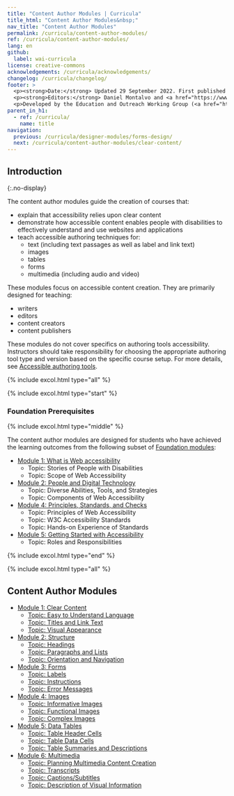 ```yaml
---
title: "Content Author Modules | Curricula"
title_html: "Content Author Modules&nbsp;"
nav_title: "Content Author Modules"
permalink: /curricula/content-author-modules/
ref: /curricula/content-author-modules/
lang: en
github:
  label: wai-curricula
license: creative-commons
acknowledgements: /curricula/acknowledgements/
changelog: /curricula/changelog/
footer: >
  <p><strong>Date:</strong> Updated 29 September 2022. First published December 2019.</p>
  <p><strong>Editors:</strong> Daniel Montalvo and <a href="https://www.w3.org/People/shadi/">Shadi Abou-Zahra</a>. Contributors: <a href="https://www.w3.org/WAI/EO/EOWG-members">EOWG Participants</a>. ACKNOWLEDGEMENTS lists contributors and credits.</p>
  <p>Developed by the Education and Outreach Working Group (<a href="https://www.w3.org/WAI/EO/">EOWG</a>). Developed with support from the <a href="https://www.w3.org/WAI/about/projects/wai-guide/">WAI-Guide Project</a> funded by the European Commission (EC) under the Horizon 2020 program (Grant Agreement 822245).</p>
parent_in_h1:
  - ref: /curricula/
    name: title
navigation:
  previous: /curricula/designer-modules/forms-design/
  next: /curricula/content-author-modules/clear-content/
---
```


## Introduction
{:.no-display}

The content author modules guide the creation of courses that:

* explain that accessibility relies upon clear content
* demonstrate how accessible content enables people with disabilities to effectively understand and use websites and applications
* teach accessible authoring techniques for:
  * text (including text passages as well as label and link text)
  * images
  * tables
  * forms
  * multimedia (including audio and video)

These modules focus on accessible content creation. They are primarily designed for teaching:

* writers
* editors
* content creators
* content publishers

These modules do not cover specifics on authoring tools accessibility. Instructors should take responsibility for choosing the appropriate authoring tool type and version based on the specific course setup. For more details, see [Accessible authoring tools](/standards-guidelines/atag/).

{% include excol.html type="all" %}

{% include excol.html type="start" %}

### Foundation Prerequisites

{% include excol.html type="middle" %}

The content author modules are designed for students who have achieved the learning outcomes from the following subset of [Foundation modules](/curricula/foundation-modules/):

* [Module 1: What is Web accessibility](/curricula/foundation-modules/what-is-web-accessibility/)
  * Topic: Stories of People with Disabilities
  * Topic: Scope of Web Accessibility
* [Module 2: People and Digital Technology](/curricula/foundation-modules/people-and-digital-technology/)
  * Topic: Diverse Abilities, Tools, and Strategies
  * Topic: Components of Web Accessibility
* [Module 4: Principles, Standards, and Checks](/curricula/foundation-modules/principles-standards-and-checks/)
  * Topic: Principles of Web Accessibility
  * Topic: W3C Accessibility Standards
  * Topic: Hands-on Experience of Standards
* [Module 5: Getting Started with Accessibility](/curricula/foundation-modules/getting-started-with-accessibility/)
  * Topic: Roles and Responsibilities

{% include excol.html type="end" %}

{% include excol.html type="all" %}

## Content Author Modules

-   [Module 1: Clear Content](/curricula/content-author-modules/clear-content/)
    -   [Topic: Easy to Understand Language](/curricula/content-author-modules/clear-content/#topic-easy-to-understand-language)
    -   [Topic: Titles and Link Text](/curricula/content-author-modules/clear-content/#topic-titles-and-link-text)
    -   [Topic: Visual Appearance](/curricula/content-author-modules/clear-content/#topic-visual-appearance)
-   [Module 2: Structure](/curricula/content-author-modules/structure/)
    -   [Topic: Headings](/curricula/content-author-modules/structure/#topic-headings)
    -   [Topic: Paragraphs and Lists](/curricula/content-author-modules/structure/#topic-paragraphs-and-lists)
    -   [Topic: Orientation and Navigation](/curricula/content-author-modules/structure/#topic-orientation-and-navigation)
-   [Module 3: Forms](/curricula/content-author-modules/forms/)
    -   [Topic: Labels](/curricula/content-author-modules/forms/#topic-labels)
    -   [Topic: Instructions](/curricula/content-author-modules/forms/#topic-instructions)
    -   [Topic: Error Messages](/curricula/content-author-modules/forms/#topic-error-messages)
-   [Module 4: Images](/curricula/content-author-modules/images/)
    -   [Topic: Informative Images](/curricula/content-author-modules/images/#topic-informative-images)
    -   [Topic: Functional Images](/curricula/content-author-modules/images/#topic-functional-images)
    -   [Topic: Complex Images](/curricula/content-author-modules/images/#topic-complex-images)
-   [Module 5: Data Tables](/curricula/content-author-modules/data-tables/)
    -   [Topic: Table Header Cells](/curricula/content-author-modules/data-tables/#topic-table-header-cells)
    -   [Topic: Table Data Cells](/curricula/content-author-modules/data-tables/#topic-table-data-cells)
    -   [Topic: Table Summaries and Descriptions](/curricula/content-author-modules/data-tables/#topic-table-summaries-and-descriptions)
-   [Module 6: Multimedia](/curricula/content-author-modules/multimedia/)
    -   [Topic: Planning Multimedia Content Creation](/curricula/content-author-modules/multimedia/#topic-planning-audio-and-video)
    -   [Topic: Transcripts](/curricula/content-author-modules/multimedia/#topic-transcripts)
    -   [Topic: Captions/Subtitles](/curricula/content-author-modules/multimedia/#topic-captionssubtitles)
    -   [Topic: Description of Visual Information](/curricula/content-author-modules/multimedia/#topic-description-of-visual-information)
